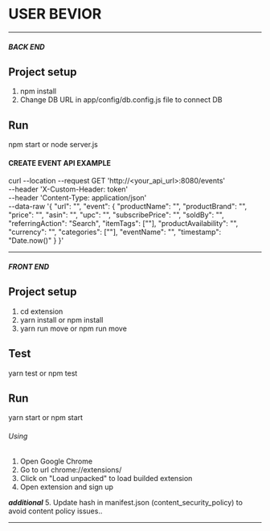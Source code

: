 # USER BEVIOR


-----------------------------------------------------------------------------

##### BACK END #####

## Project setup

1. npm install
2. Change DB URL in app/config/db.config.js file to connect DB

## Run
npm start or node server.js

#### CREATE EVENT API EXAMPLE ####
curl --location --request GET 'http://<your_api_url>:8080/events' \
--header 'X-Custom-Header: token' \
--header 'Content-Type: application/json' \
--data-raw '{
    "url": "",
    "event": {
        "productName": "",
        "productBrand": "",
        "price": "",
        "asin": "",
        "upc": "",
        "subscribePrice": "",
        "soldBy": "",
        "referringAction": "Search",
        "itemTags": [""],
        "productAvailability": "",
        "currency": "",
        "categories": [""],
        "eventName": "",
        "timestamp": "Date.now()"
    }
}'

-----------------------------------------------------------------------------

##### FRONT END #####

## Project setup

1. cd extension
2. yarn install or npm install
3. yarn run move or npm run move 

## Test
yarn test or npm test

## Run
yarn start or npm start

###### Using ######

1. Open Google Chrome
2. Go to url chrome://extensions/
3. Click on "Load unpacked" to load builded extension
4. Open extension and sign up

***additional***
5. Update hash in manifest.json (content_security_policy) to avoid content policy issues..

-----------------------------------------------------------------------------